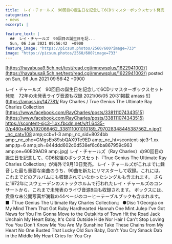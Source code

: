 ```yaml
---
title:  レイ・チャールズ　90回目の誕生日を記念して6CDリマスターボックスセット発売　72年の未発表ライヴ音源も収録  
categories:
- news
excerpt: |
  
feature_text: |
  ##  レイ・チャールズ　90回目の誕生日を記...
  Sun, 06 Jun 2021 09:56:42  +0900
feature_image: "https://picsum.photos/2560/600?image=733"
image: "https://picsum.photos/2560/600?image=733"
---
```


[https://hayabusa9.5ch.net/test/read.cgi/mnewsplus/1622941002/](https://hayabusa9.5ch.net/test/read.cgi/mnewsplus/1622941002/)
posted on Sun, 06 Jun 2021 09:56:42  +0900

<!--more-->

レイ・チャールズ　90回目の誕生日を記念して6CDリマスターボックスセット発売　72年の未発表ライヴ音源も収録 2021/06/05 20:31掲載 amass ![](https://amass.jp/147781/ Ray Charles / True Genius The Ultimate Ray Charles Collection [https://www.facebook.com/RayCharles/posts/338111074343515](https://www.facebook.com/RayCharles/posts/338111074343515) https://scontent-sjc3-1.xx.fbcdn.net/v/t1.6435-0/p480x480/192066462_338111001010189_797028348445387562_n.jpg?_nc_cat=108 amp;ccb=1-3 amp;_nc_sid=8024bb amp;_nc_ohc=GMgsEb89sbQAX9Te9ED amp;_nc_ht=scontent-sjc3-1.xx amp;tp=6 amp;oh=844ddd602c0d538ef6c6ba867959c963 amp;oe=60E09AD9 amp;.jpg) レイ・チャールズ（Ray Charles）の90回目の誕生日を記念して、CD6枚組のボックスセット『True Genius The Ultimate Ray Charles Collection』が海外で9月10日発売。 レイ・チャールズがこれまでに録音した最も重要な楽曲のうち、90曲を新たにリマスターして収録。これには、これまでどのアルバムにも収録されていなかったシングルも含まれます。 さらに1972年にスウェーデンのストックホルムで行われたレイ・チャールズのコンサートから、これまで未発表のライヴ音源8曲も収録されます。 ボックスには、貴重な未公開写真が満載の44ページのコーヒーテーブルブックも含まれます。 ■『True Genius The Ultimate Ray Charles Collection』 ●Disc 1 Georgia on My Mind Them That Got Ruby Hardhearted Hannah One Mint Julep I've Got News for You I'm Gonna Move to the Outskirts of Town Hit the Road Jack Unchain My Heart Baby, It's Cold Outside Hide Nor Hair I Can't Stop Loving You You Don't Know Me You Are My Sunshine Take These Chains from My Heart No One Busted That Lucky Old Sun Baby, Don't You Cry Smack Dab in the Middle My Heart Cries for You Cry
